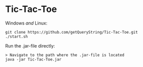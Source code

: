 # Tic-Tac-Toe

Windows _and_ Linux:
```
git clone https://github.com/getQueryString/Tic-Tac-Toe.git
./start.sh
```

Run the .jar-file directly:
```
> Navigate to the path where the .jar-file is located
java -jar Tic-Tac-Toe.jar
```
